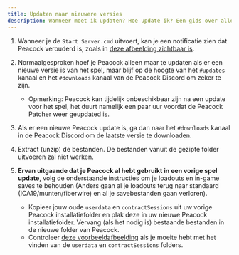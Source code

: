 ```yaml
---
title: Updaten naar nieuwere versies
description: Wanneer moet ik updaten? Hoe update ik? Een gids over alles wat je moet weten over updaten.
---
```


1. Wanneer je de `Start Server.cmd` uitvoert, kan je een notificatie zien dat Peacock verouderd is, zoals in [deze afbeelding zichtbaar is](https://i.ibb.co/NtGMJjN/peacock-out-of-date.png).
2. Normaalgesproken hoef je Peacock alleen maar te updaten als er een nieuwe versie is van het spel, maar blijf op de hoogte van het `#updates` kanaal en het `#downloads` kanaal van de Peacock Discord om zeker te zijn.
    - Opmerking: Peacock kan tijdelijk onbeschikbaar zijn na een update voor het spel, het duurt namelijk een paar uur voordat de Peacock Patcher weer geupdated is.
3. Als er een nieuwe Peacock update is, ga dan naar het `#downloads` kanaal in de Peacock Discord om de laatste versie te downloaden.
4. Extract (unzip) de bestanden. De bestanden vanuit de gezipte folder uitvoeren zal niet werken.
5. **Ervan uitgaande dat je Peacock al hebt gebruikt in een vorige spel update**, volg de onderstaande instructies om je loadouts en in-game saves te behouden (Anders gaan al je loadouts terug naar standaard (ICA19/munten/fiberwire) en al je savebestanden gaan verloren).

    - Kopieer jouw oude `userdata` en `contractSessions` uit uw vorige Peacock installatiefolder en plak deze in uw nieuwe Peacock installatiefolder. Vervang (als het nodig is) bestaande bestanden in de nieuwe folder van Peacock.
    - Controleer [deze voorbeeldafbeelding](https://media.discordapp.net/attachments/833505136290299935/991070487654334464/unknown.png) als je moeite hebt met het vinden van de `userdata` en `contractSessions` folders.
